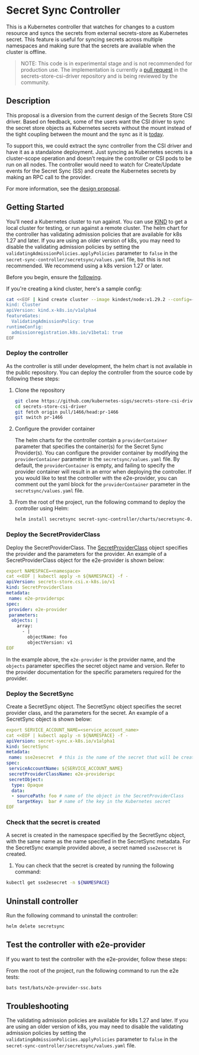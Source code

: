 # Secret Sync Controller

This is a Kubernetes controller that watches for changes to a custom resource and syncs the secrets from external secrets-store as Kubernetes secret. This feature is useful for syncing secrets across multiple namespaces and making sure that the secrets are available when the cluster is offline.

> NOTE: This code is in experimental stage and is not recommended for production use. The implementation is currently a [pull request](https://github.com/kubernetes-sigs/secrets-store-csi-driver/pull/1466) in the secrets-store-csi-driver repository and is being reviewed by the community.

## Description

This proposal is a diversion from the current design of the Secrets Store CSI driver. Based on feedback, some of the users want the CSI driver to sync the secret store objects as Kubernetes secrets without the mount instead of the tight coupling between the mount and the sync as it is [today](https://secrets-store-csi-driver.sigs.k8s.io/topics/sync-as-kubernetes-secret).

To support this, we could extract the sync controller from the CSI driver and have it as a standalone deployment. Just syncing as Kubernetes secrets is a cluster-scope operation and doesn’t require the controller or CSI pods to be run on all nodes. The controller would need to watch for Create/Update events for the Secret Sync (SS) and create the Kubernetes secrets by making an RPC call to the provider.

For more information, see the [design proposal](https://docs.google.com/document/d/1Ylwpg-YXNw6kC9-kdHNYD3ZKskj9TTIopwIxz5VUOW4/edit#heading=h.n3xa8h2b1inm).

## Getting Started

You’ll need a Kubernetes cluster to run against. You can use [KIND](https://sigs.k8s.io/kind) to get a local cluster for testing, or run against a remote cluster.
The helm chart for the controller has validating admission policies that are available for k8s 1.27 and later. If you are using an older version of k8s, you may need to disable the validating admission policies by setting the `validatingAdmissionPolicies.applyPolicies` parameter to `false` in the `secret-sync-controller/secretsync/values.yaml` file, but this is not recommended. We recommend using a k8s version 1.27 or later.

Before you begin, ensure the [following](https://kubernetes.io/docs/reference/access-authn-authz/validating-admission-policy/#before-you-begin).

If you're creating a kind cluster, here's a sample config:

```bash
cat <<EOF | kind create cluster --image kindest/node:v1.29.2 --config=-
kind: Cluster
apiVersion: kind.x-k8s.io/v1alpha4
featureGates:
  ValidatingAdmissionPolicy: true
runtimeConfig:
  admissionregistration.k8s.io/v1beta1: true
EOF
```

### Deploy the controller

As the controller is still under development, the helm chart is not available in the public repository. You can deploy the controller from the source code by following these steps:

1. Clone the repository

    ```bash
    git clone https://github.com/kubernetes-sigs/secrets-store-csi-driver.git
    cd secrets-store-csi-driver
    git fetch origin pull/1466/head:pr-1466
    git switch pr-1466
    ```

1. Configure the provider container

    The helm charts for the controller contain a `providerContainer` parameter that specifies the container(s) for the Secret Sync Provider(s). You can configure the provider container by modifying the `providerContainer` parameter in the `secretsync/values.yaml` file. By default, the `providerContainer` is empty, and failing to specify the provider container will result in an error when deploying the controller. If you would like to test the controller with the e2e-provider, you can comment out the yaml block for the `providerContainer` parameter in the `secretsync/values.yaml` file.

1. From the root of the project, run the following command to deploy the controller using Helm:

    ```bash
    helm install secretsync secret-sync-controller/charts/secretsync-0.0.1.tgz --version 0.0.1 --atomic -f secret-sync-controller/charts/secretsync/values.yaml
    ```

### Deploy the SecretProviderClass

Deploy the SecretProviderClass. The [SecretProviderClass](https://secrets-store-csi-driver.sigs.k8s.io/concepts#secretproviderclass) object specifies the provider and the parameters for the provider. An example of a SecretProviderClass object for the e2e-provider is shown below:

```yaml
export NAMESPACE=<namespace>
cat <<EOF | kubectl apply -n ${NAMESPACE} -f -
apiVersion: secrets-store.csi.x-k8s.io/v1
kind: SecretProviderClass
metadata:
 name: e2e-providerspc
spec:
 provider: e2e-provider
 parameters:
  objects: |
    array:
      - |
        objectName: foo
        objectVersion: v1
EOF
```

In the example above, the `e2e-provider` is the provider name, and the `objects` parameter specifies the secret object name and version. Refer to the provider documentation for the specific parameters required for the provider.

### Deploy the SecretSync

Create a SecretSync object. The SecretSync object specifies the secret provider class, and the parameters for the secret. An example of a SecretSync object is shown below:

```yaml
export SERVICE_ACCOUNT_NAME=<service_account_name>
cat <<EOF | kubectl apply -n ${NAMESPACE} -f -
apiVersion: secret-sync.x-k8s.io/v1alpha1
kind: SecretSync
metadata:
 name: sse2esecret  # this is the name of the secret that will be created
spec:
 serviceAccountName: ${SERVICE_ACCOUNT_NAME}
 secretProviderClassName: e2e-providerspc
 secretObject:
  type: Opaque
  data:
  - sourcePath: foo # name of the object in the SecretProviderClass
    targetKey:  bar # name of the key in the Kubernetes secret
EOF
```

### Check that the secret is created

A secret is created in the namespace specified by the SecretSync object, with the same name as the name specified in the SecretSync metadata. For the SecretSync example provided above, a secret named `sse2esecret` is created. 

1. You can check that the secret is created by running the following command:
```sh
kubectl get sse2esecret -n ${NAMESPACE}
```

## Uninstall controller

Run the following command to uninstall the controller:

```bash
helm delete secretsync
```

## Test the controller with e2e-provider
If you want to test the controller with the e2e-provider, follow these steps:

From the root of the project, run the following command to run the e2e tests:
```sh
bats test/bats/e2e-provider-ssc.bats
```

## Troubleshooting
The validating admission policies are available for k8s 1.27 and later. If you are using an older version of k8s, you may need to disable the validating admission policies by setting the `validatingAdmissionPolicies.applyPolicies` parameter to `false` in the `secret-sync-controller/secretsync/values.yaml` file.